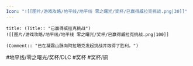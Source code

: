 ```yaml
---
Icon: "![[图片/游戏攻略/地平线/地平线 零之曙光/奖杯/已赢得威拉克挑战.png|30]]"
---
```

```ad-common-bronze-trophy
title: (Title:: "已赢得威拉克挑战")
![[图片/游戏攻略/地平线/地平线 零之曙光/奖杯/已赢得威拉克挑战.png|100]]

(Comment:: "已在凝霜山脉向阿拉塔克发起挑战并取得了胜利。")
```

#地平线/零之曙光/奖杯/DLC #奖杯 #奖杯/铜
